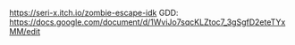 https://seri-x.itch.io/zombie-escape-idk
GDD: https://docs.google.com/document/d/1WviJo7sqcKLZtoc7_3gSgfD2eteTYxMM/edit

